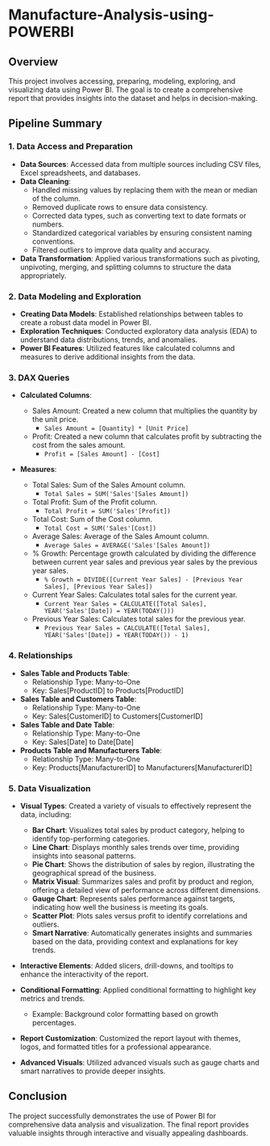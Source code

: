# Manufacture-Analysis-using-POWERBI

## Overview
This project involves accessing, preparing, modeling, exploring, and visualizing data using Power BI. The goal is to create a comprehensive report that provides insights into the dataset and helps in decision-making.

## Pipeline Summary

### 1. Data Access and Preparation
- **Data Sources**: Accessed data from multiple sources including CSV files, Excel spreadsheets, and databases.
- **Data Cleaning**:
  - Handled missing values by replacing them with the mean or median of the column.
  - Removed duplicate rows to ensure data consistency.
  - Corrected data types, such as converting text to date formats or numbers.
  - Standardized categorical variables by ensuring consistent naming conventions.
  - Filtered outliers to improve data quality and accuracy.
- **Data Transformation**: Applied various transformations such as pivoting, unpivoting, merging, and splitting columns to structure the data appropriately.

### 2. Data Modeling and Exploration
- **Creating Data Models**: Established relationships between tables to create a robust data model in Power BI.
- **Exploration Techniques**: Conducted exploratory data analysis (EDA) to understand data distributions, trends, and anomalies.
- **Power BI Features**: Utilized features like calculated columns and measures to derive additional insights from the data.

### 3. DAX Queries
- **Calculated Columns**:
  - Sales Amount: Created a new column that multiplies the quantity by the unit price.
    - `Sales Amount = [Quantity] * [Unit Price]`
  - Profit: Created a new column that calculates profit by subtracting the cost from the sales amount.
    - `Profit = [Sales Amount] - [Cost]`
  
- **Measures**:
  - Total Sales: Sum of the Sales Amount column.
    - `Total Sales = SUM('Sales'[Sales Amount])`
  - Total Profit: Sum of the Profit column.
    - `Total Profit = SUM('Sales'[Profit])`
  - Total Cost: Sum of the Cost column.
    - `Total Cost = SUM('Sales'[Cost])`
  - Average Sales: Average of the Sales Amount column.
    - `Average Sales = AVERAGE('Sales'[Sales Amount])`
  - % Growth: Percentage growth calculated by dividing the difference between current year sales and previous year sales by the previous year sales.
    - `% Growth = DIVIDE([Current Year Sales] - [Previous Year Sales], [Previous Year Sales])`
  - Current Year Sales: Calculates total sales for the current year.
    - `Current Year Sales = CALCULATE([Total Sales], YEAR('Sales'[Date]) = YEAR(TODAY()))`
  - Previous Year Sales: Calculates total sales for the previous year.
    - `Previous Year Sales = CALCULATE([Total Sales], YEAR('Sales'[Date]) = YEAR(TODAY()) - 1)`

### 4. Relationships
- **Sales Table and Products Table**:
  - Relationship Type: Many-to-One
  - Key: Sales[ProductID] to Products[ProductID]
- **Sales Table and Customers Table**:
  - Relationship Type: Many-to-One
  - Key: Sales[CustomerID] to Customers[CustomerID]
- **Sales Table and Date Table**:
  - Relationship Type: Many-to-One
  - Key: Sales[Date] to Date[Date]
- **Products Table and Manufacturers Table**:
  - Relationship Type: Many-to-One
  - Key: Products[ManufacturerID] to Manufacturers[ManufacturerID]

### 5. Data Visualization
- **Visual Types**: Created a variety of visuals to effectively represent the data, including:
  - **Bar Chart**: Visualizes total sales by product category, helping to identify top-performing categories.
  - **Line Chart**: Displays monthly sales trends over time, providing insights into seasonal patterns.
  - **Pie Chart**: Shows the distribution of sales by region, illustrating the geographical spread of the business.
  - **Matrix Visual**: Summarizes sales and profit by product and region, offering a detailed view of performance across different dimensions.
  - **Gauge Chart**: Represents sales performance against targets, indicating how well the business is meeting its goals.
  - **Scatter Plot**: Plots sales versus profit to identify correlations and outliers.
  - **Smart Narrative**: Automatically generates insights and summaries based on the data, providing context and explanations for key trends.

- **Interactive Elements**: Added slicers, drill-downs, and tooltips to enhance the interactivity of the report.
- **Conditional Formatting**: Applied conditional formatting to highlight key metrics and trends.
  - Example: Background color formatting based on growth percentages.
- **Report Customization**: Customized the report layout with themes, logos, and formatted titles for a professional appearance.
- **Advanced Visuals**: Utilized advanced visuals such as gauge charts and smart narratives to provide deeper insights.

## Conclusion
The project successfully demonstrates the use of Power BI for comprehensive data analysis and visualization. The final report provides valuable insights through interactive and visually appealing dashboards.
